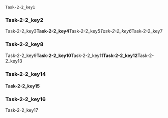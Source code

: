 ```ngMeta
Task-2-2_key1
```
### Task-2-2_key2
Task-2-2_key3**Task-2-2_key4**Task-2-2_key5*Task-2-2_key6*Task-2-2_key7

### Task-2-2_key8
Task-2-2_key9**Task-2-2_key10**Task-2-2_key11**Task-2-2_key12**Task-2-2_key13

### Task-2-2_key14
#### Task-2-2_key15
### Task-2-2_key16
Task-2-2_key17